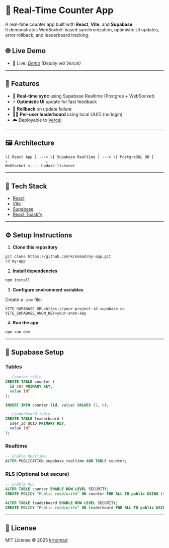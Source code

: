 
# 📡 Real-Time Counter App

A real-time counter app built with **React**, **Vite**, and **Supabase**.  
It demonstrates WebSocket-based synchronization, optimistic UI updates, error rollback, and leaderboard tracking.

## 🌐 Live Demo
* 🚀 Live: *[Demo](https://my-app-nine-psi-29.vercel.app/) (Deploy via Vercel)*

---

## 🚀 Features

- 🔁 **Real-time sync** using Supabase Realtime (Postgres + WebSocket)
- ⚡ **Optimistic UI** update for fast feedback
- 🧯 **Rollback** on update failure
- 🧑‍💻 **Per-user leaderboard** using local UUID (no login)
- ☁️ Deployable to [Vercel](https://vercel.com)

---

## 🖼 Architecture


```
\[ React App ] ---> \[ Supabase Realtime ] ---> \[ PostgreSQL DB ]
↑                 ↓
WebSocket <---- Update listener
```

---

## 🧰 Tech Stack

- [React](https://react.dev/)
- [Vite](https://vitejs.dev/)
- [Supabase](https://supabase.com/)
- [React Toastify](https://fkhadra.github.io/react-toastify/)

---

## ⚙️ Setup Instructions

1. **Clone this repository**

```bash
git clone https://github.com/krnomad/my-app.git
cd my-app
````

2. **Install dependencies**

```bash
npm install
```

3. **Configure environment variables**

Create a `.env` file:

```env
VITE_SUPABASE_URL=https://your-project-id.supabase.co
VITE_SUPABASE_ANON_KEY=your-anon-key
```

4. **Run the app**

```bash
npm run dev
```

---

## 🧪 Supabase Setup

### Tables

```sql
-- Counter table
CREATE TABLE counter (
  id INT PRIMARY KEY,
  value INT
);

INSERT INTO counter (id, value) VALUES (1, 0);

-- Leaderboard table
CREATE TABLE leaderboard (
  user_id UUID PRIMARY KEY,
  value INT
);
```

### Realtime

```sql
-- Enable Realtime
ALTER PUBLICATION supabase_realtime ADD TABLE counter;
```

### RLS (Optional but secure)

```sql
-- Enable RLS
ALTER TABLE counter ENABLE ROW LEVEL SECURITY;
CREATE POLICY "Public read/write" ON counter FOR ALL TO public USING (true);

ALTER TABLE leaderboard ENABLE ROW LEVEL SECURITY;
CREATE POLICY "Public read/write" ON leaderboard FOR ALL TO public USING (true);
```

---

## 📄 License

MIT License © 2025 [krnomad](https://github.com/krnomad)

```

